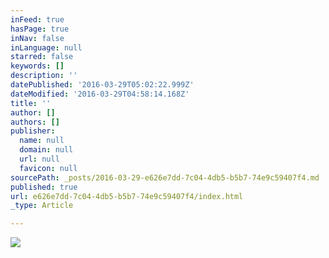 ```yaml
---
inFeed: true
hasPage: true
inNav: false
inLanguage: null
starred: false
keywords: []
description: ''
datePublished: '2016-03-29T05:02:22.999Z'
dateModified: '2016-03-29T04:58:14.168Z'
title: ''
author: []
authors: []
publisher:
  name: null
  domain: null
  url: null
  favicon: null
sourcePath: _posts/2016-03-29-e626e7dd-7c04-4db5-b5b7-74e9c59407f4.md
published: true
url: e626e7dd-7c04-4db5-b5b7-74e9c59407f4/index.html
_type: Article

---
```

![](https://the-grid-user-content.s3-us-west-2.amazonaws.com/2bcee798-cf31-41a9-9ff3-6dd2e9452157.jpg)